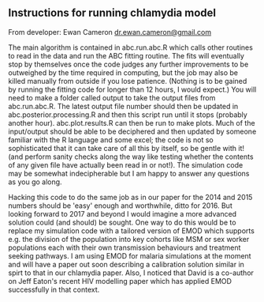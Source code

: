 ## Instructions for running chlamydia model

From developer: Ewan Cameron <dr.ewan.cameron@gmail.com> 

The main algorithm is contained in abc.run.abc.R which calls other routines to read in the data and run the ABC fitting routine.  The fits will eventually stop by themselves once the code judges any further improvements to be outweighed by the time required in computing, but the job may also be killed manually from outside if you lose patience.  (Nothing is to be gained by running the fitting code for longer than 12 hours, I would expect.)  You will need to make a folder called output to take the output files from abc.run.abc.R. The latest output file number should then be updated in abc.posterior.processing.R and then this script run until it stops (probably another hour).  abc.plot.results.R can then be run to make plots.  Much of the input/output should be able to be deciphered and then updated by someone familiar with the R language and some excel; the code is not so sophisticated that it can take care of all this by itself, so be gentle with it! (and perform sanity checks along the way like testing whether the contents of any given file have actually been read in or not!).  The simulation code may be somewhat indecipherable but I am happy to answer any questions as you go along.  

Hacking this code to do the same job as in our paper for the 2014 and 2015 numbers should be 'easy' enough and worthwhile, ditto for 2016.  But looking forward to 2017 and beyond I would imagine a more advanced solution could (and should) be sought.  One way to do this would be to replace my simulation code with a tailored version of EMOD which supports e.g. the division of the population into key cohorts like MSM or sex worker populations each with their own transmission behaviours and treatment seeking pathways.  I am using EMOD for malaria simulations at the moment and will have a paper out soon describing a calibration solution similar in spirt to that in our chlamydia paper.  Also, I noticed that David is a co-author on Jeff Eaton's recent HIV modelling paper which has applied EMOD successfully in that context.
